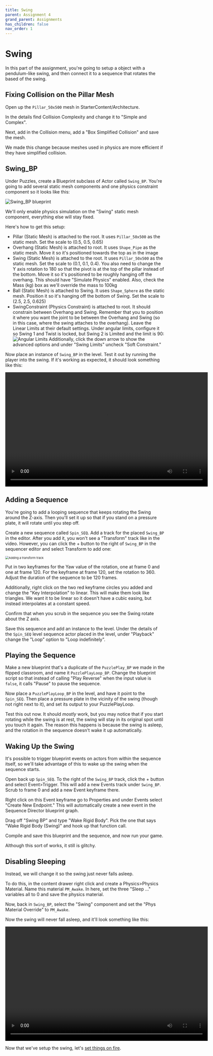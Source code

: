 ```yaml
---
title: Swing
parent: Assignment 4
grand_parent: Assignments
has_children: false
nav_order: 1
---
```


# Swing

In this part of the assignment, you're going to setup a object with a pendulum-like swing, and then connect it to a sequence that rotates the based of the swing.

## Fixing Collision on the Pillar Mesh

Open up the `Pillar_50x500` mesh in StarterContent/Architecture.

In the details find Collision Complexity and change it to "Simple and Complex".

Next, add in the Collision menu, add a "Box Simplified Collision" and save the mesh.

We made this change because meshes used in physics are more efficient if they have simplified collision.

## Swing_BP

Under Puzzles, create a Blueprint subclass of Actor called `Swing_BP`. You're going to add several static mesh components and one physics constraint component so it looks like this:

![Swing_BP blueprint](images/04/swing.png)

We'll only enable physics simulation on the "Swing" static mesh component, everything else will stay fixed.

Here's how to get this setup:

- Pillar (Static Mesh) is attached to the root. It uses `Pillar_50x500` as the static mesh. Set the scale to (0.5, 0.5, 0.65)
- Overhang (Static Mesh) is attached to root. It uses `Shape_Pipe` as the static mesh. Move it so it's positioned towards the top as in the image
- Swing (Static Mesh) is attached to the root. It uses `Pillar_50x500` as the static mesh. Set the scale to (0.1, 0.1, 0.4). You also need to change the Y axis rotation to 180 so that the pivot is at the top of the pillar instead of the bottom. Move it so it's positioned to be roughly hanging off the overhang. This should have "Simulate Physics" enabled. Also, check the Mass (kg) box as we'll override the mass to 100kg
- Ball (Static Mesh) is attached to Swing. It uses `Shape_Sphere` as the static mesh. Position it so it's hanging off the bottom of Swing. Set the scale to (2.5, 2.5, 0.625)
- SwingConstraint (Physics Constraint) is attached to root. It should constrain between Overhang and Swing. Remember that you to position it where you want the joint to be between the Overhang and Swing (so in this case, where the swing attaches to the overhang). Leave the Linear Limits at their default settings. Under angular limits, configure it so Swing 1 and Twist is locked, but Swing 2 is Limited and the limit is 90:
  ![Angular Limits](images/04/angular.png)
  Additionally, click the down arrow to show the advanced options and under "Swing Limits" uncheck "Soft Constraint."

Now place an instance of `Swing_BP` in the level. Test it out by running the player into the swing. If it's working as expected, it should look something like this:

<video style="display:block; margin: 0 auto;" width="640" height="360" controls>
  <source src="assets/Swing.mp4" type="video/mp4">
</video>

## Adding a Sequence

You're going to add a looping sequence that keeps rotating the Swing around the Z-axis. Then you'll set it up so that if you stand on a pressure plate, it will rotate until you step off.

Create a new sequence called `Spin_SEQ`. Add a track for the placed `Swing_BP` in the editor. After you add it, you won't see a "Transform" track like in the video. However, you can click the + button to the right of `Swing_BP` in the sequencer editor and select Transform to add one:

<img src="images/04/1.png" alt="Adding a transform track" style="zoom:67%;" />

Put in two keyframes for the Yaw value of the rotation, one at frame 0 and one at frame 120. For the keyframe at frame 120, set the rotation to 360. Adjust the duration of the sequence to be 120 frames.

Additionally, right click on the two red keyframe circles you added and change the "Key Interpolation" to linear. This will make them look like triangles. We want it to be linear so it doesn't have a cubic easing, but instead interpolates at a constant speed.

Confirm that when you scrub in the sequence you see the Swing rotate about the Z axis.

Save this sequence and add an instance to the level. Under the details of the `Spin_SEQ` level sequence actor placed in the level, under "Playback" change the "Loop" option to "Loop indefinitely".

## Playing the Sequence

Make a new blueprint that's a duplicate of the `PuzzlePlay_BP` we made in the flipped classroom, and name it `PuzzlePlayLoop_BP`. Change the blueprint script so that instead of calling "Play Reverse" when the input value is `false`, it calls "Pause" to pause the sequence.

Now place a `PuzzlePlayLoop_BP` in the level, and have it point to the `Spin_SEQ`. Then place a pressure plate in the vicinity of the swing (though not right next to it), and set its output to your PuzzlePlayLoop.

Test this out now. It should _mostly_ work, but you may notice that if you start rotating while the swing is at rest, the swing will stay in its original spot until you touch it again. The reason this happens is because the swing is asleep, and the rotation in the sequence doesn't wake it up automatically.

## Waking Up the Swing

It's possible to trigger blueprint events on actors from within the sequence itself, so we'll take advantage of this to wake up the swing when the sequence starts.

Open back up `Spin_SEQ`. To the right of the `Swing_BP` track, click the + button and select Event>Trigger. This will add a new Events track under `Swing_BP`. Scrub to frame 0 and add a new Event keyframe there.

Right click on this Event keyframe go to Properties and under Events select "Create New Endpoint." This will automatically create a new event in the Sequence Director blueprint graph.

Drag off "Swing BP" and type "Wake Rigid Body". Pick the one that says "Wake Rigid Body (Swing)" and hook up that function call.

Compile and save this blueprint and the sequence, and now run your game.

Although this sort of works, it still is glitchy.

## Disabling Sleeping

Instead, we will change it so the swing just never falls asleep.

To do this, in the content drawer right click and create a Physics>Physics Material. Name this material `PM_Awake`. In here, set the three "Sleep ..." variables all to 0 and save the physics material.

Now, back in `Swing_BP`, select the "Swing" component and set the "Phys Material Override" to `PM_Awake`.

Now the swing will never fall asleep, and it'll look something like this:

<video style="display:block; margin: 0 auto;" width="640" height="360" controls>
  <source src="assets/SpinSeq.mp4" type="video/mp4">
</video>

Now that we've setup the swing, let's [set things on fire](04-02.html).

